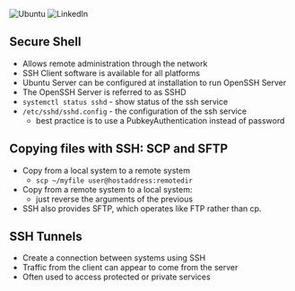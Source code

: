 ![Ubuntu](https://img.shields.io/badge/Ubuntu-E95420?style=for-the-badge&logo=ubuntu&logoColor=white)
![LinkedIn](https://img.shields.io/badge/linkedin-%230077B5.svg?style=for-the-badge&logo=linkedin&logoColor=white)

## Secure Shell
- Allows remote administration through the network
- SSH Client software is available for all platforms
- Ubuntu Server can be configured at installation to run OpenSSH Server
- The OpenSSH Server is referred to as SSHD
- `systemctl status sshd` - show status of the ssh service
- `/etc/sshd/sshd.config` - the configuration of the ssh service
  - best practice is to use a PubkeyAuthentication instead of password
 
## Copying files with SSH: SCP and SFTP
- Copy from a local system to a remote system
  - `scp ~/myfile user@hostaddress:remotedir`
- Copy from a remote system to a local system:
  - just reverse the arguments of the previous
- SSH also provides SFTP, which operates like FTP rather than cp.

## SSH Tunnels
- Create a connection between systems using SSH
- Traffic from the client can appear to come from the server
- Often used to access protected or private services
